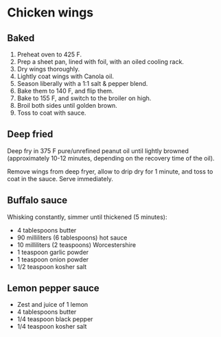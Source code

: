 Chicken wings
===================

Baked
-----

1. Preheat oven to 425 F.
2. Prep a sheet pan, lined with foil, with an oiled cooling rack.
2. Dry wings thoroughly.
3. Lightly coat wings with Canola oil.
4. Season liberally with a 1:1 salt & pepper blend.
5. Bake them to 140 F, and flip them.
6. Bake to 155 F, and switch to the broiler on high.
7. Broil both sides until golden brown.
8. Toss to coat with sauce.

Deep fried
----------

Deep fry in 375 F pure/unrefined peanut oil until lightly browned (approximately 10-12 minutes, depending on the recovery time of the oil).

Remove wings from deep fryer, allow to drip dry for 1 minute, and toss to coat in the sauce. Serve immediately.

Buffalo sauce
-------------

Whisking constantly, simmer until thickened (5 minutes):

- 4 tablespoons butter
- 90 milliliters (6 tablespoons) hot sauce
- 10 milliliters (2 teaspoons) Worcestershire
- 1 teaspoon garlic powder
- 1 teaspoon onion powder
- 1/2 teaspoon kosher salt

Lemon pepper sauce
------------------

- Zest and juice of 1 lemon
- 4 tablespoons butter
- 1/4 teaspoon black pepper
- 1/4 teaspoon kosher salt
